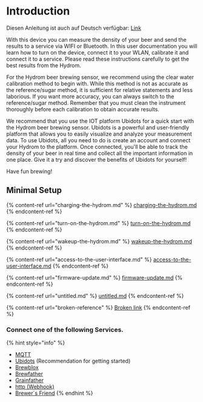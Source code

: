 # Introduction

Diesen Anleitung ist auch auf Deutsch verfügbar: [Link](https://anleitung.hydrom.io)

With this device you can measure the density of your beer and send the results to a service via WIFI or Bluetooth. In this user documentation you will learn how to turn on the device, connect it to your WLAN, calibrate it and connect it to a service. Please read these instructions carefully to get the best results from the Hydrom.

For the Hydrom beer brewing sensor, we recommend using the clear water calibration method to begin with. While this method is not as accurate as the reference/sugar method, it is sufficient for relative statements and less laborious. If you want more accuracy, you can always switch to the reference/sugar method. Remember that you must clean the instrument thoroughly before each calibration to obtain accurate results.

We recommend that you use the IOT platform Ubidots for a quick start with the Hydrom beer brewing sensor. Ubidots is a powerful and user-friendly platform that allows you to easily visualize and analyze your measurement data. To use Ubidots, all you need to do is create an account and connect your Hydrom to the platform. Once connected, you'll be able to track the density of your beer in real time and collect all the important information in one place. Give it a try and discover the benefits of Ubidots for yourself!

Have fun brewing!

## Minimal Setup

{% content-ref url="charging-the-hydrom.md" %}
[charging-the-hydrom.md](charging-the-hydrom.md)
{% endcontent-ref %}

{% content-ref url="turn-on-the-hydrom.md" %}
[turn-on-the-hydrom.md](turn-on-the-hydrom.md)
{% endcontent-ref %}

{% content-ref url="wakeup-the-hydrom.md" %}
[wakeup-the-hydrom.md](wakeup-the-hydrom.md)
{% endcontent-ref %}

{% content-ref url="access-to-the-user-interface.md" %}
[access-to-the-user-interface.md](access-to-the-user-interface.md)
{% endcontent-ref %}

{% content-ref url="firmware-update.md" %}
[firmware-update.md](firmware-update.md)
{% endcontent-ref %}

{% content-ref url="untitled.md" %}
[untitled.md](untitled.md)
{% endcontent-ref %}

{% content-ref url="broken-reference" %}
[Broken link](broken-reference)
{% endcontent-ref %}

### Connect one of the following Services.

{% hint style="info" %}
* [MQTT](connect\_to\_mqtt.md)
* [Ubidots](broken-reference) (Recommendation for getting started)
* [Brewblox](broken-reference)
* [Brewfather](broken-reference)
* [Grainfather](broken-reference)
* [http (Webhook)](connect\_to\_http.md)
* [Brewer´s Friend](broken-reference)
{% endhint %}
